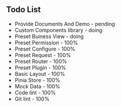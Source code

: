 ## Todo List

- Provide Documents And Demo - pending
- Custom Components library - doing
- Preset Buiness View - doing
- Preset Permission - 100%
- Preset Configure - 100%
- Preset Request - 100%
- Preset Router - 100%
- Preset Plugin - 100%
- Basic Layout - 100%
- Pinia Store - 100%
- Mock Data - 100%
- Code lint - 100%
- Git lint - 100%
